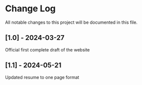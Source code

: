 # Change Log
All notable changes to this project will be documented in this file.
 
<!--## [Unreleased] - yyyy-mm-dd-->
 
<!--Notes-->
 
<!--### Added-->
<!--- 1-->
<!--- 2-->
  
<!--### Changed-->
 
<!--### Fixed-->
 
## [1.0] - 2024-03-27
  
Official first complete draft of the website
 
 ## [1.1] - 2024-05-21
  
Updated resume to one page format
 
